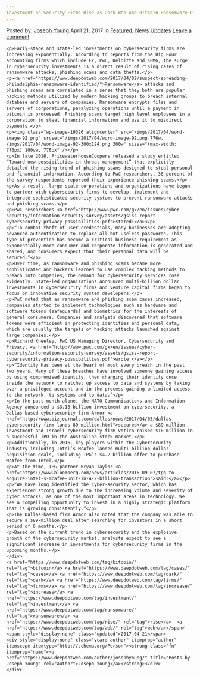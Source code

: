 ```yaml
---
Investment on Security Firms Rise as Dark Web and Bitcoin Ransomware Cases Increase
---
```

<article class="post-listing post-19312 post type-post status-publish format-standard has-post-thumbnail hentry  tag-bitcoin tag-cases tag-dark tag-firms tag-increase tag-investment tag-ransomware tag-rise tag-security tag-web">
    <div class="post-inner">
        <span>Posted by: <a href="https://www.deepdotweb.com/author/josephyoung/" title="">Joseph Young </a></span>
    <span>April 21, 2017</span>
    <span>in <a href="https://www.deepdotweb.com/category/deepdot-news/" rel="category tag">Featured</a>, <a href="https://www.deepdotweb.com/category/news-updates/" rel="category tag">News Updates</a></span>
    <span><a href="https://www.deepdotweb.com/2017/04/21/investment-security-firms-rise-dark-web-bitcoin-ransomware-cases-increase/#respond">Leave a comment</a></span>
    </p>
    <div class="clear"></div>
    
    <p>Early-stage and state-led investments on cybersecurity firms are increasing exponentially. According to reports from the Big Four accounting firms which include EY, PwC, Deloitte and KPMG, the surge in cybersecurity investments is a direct result of rising cases of ransomware attacks, phishing scams and data thefts.</p>
    <p><a href="https://www.deepdotweb.com/2017/04/02/suspect-spreading-philadelphia-ransomware-identified/">Ransomware</a> attacks and phishing scams are correlated in a sense that they both are popular hacking methods utilized by modern hacking groups to breach internal database and servers of companies. Ransomware encrypts files and servers of corporations, paralyzing operations until a payment in bitcoin is processed. Phishing scams target high level employees in a corporation to steal financial information and use it to misdirect payments.</p>
    <p><img class="wp-image-19326 aligncenter" src="/imgs/2017/04/word-image-92.png" srcset="/imgs/2017/04/word-image-92.png 776w, /imgs/2017/04/word-image-92-300x124.png 300w" sizes="(max-width: 776px) 100vw, 776px" /></p>
    <p>In late 2016, PricewaterhouseCoopers released a study entitled “Toward new possibilities in threat management” that explicitly detailed the rising trend of phishing scams designed to steal personal and financial information. According to PwC researchers, 38 percent of the survey respondents reported their experience phishing scams.</p>
    <p>As a result, large scale corporations and organizations have begun to partner with cybersecurity firms to develop, implement and integrate sophisticated security systems to prevent ransomware attacks and phishing scams.</p>
    <p>PwC researchers <a href="http://www.pwc.com/gx/en/issues/cyber-security/information-security-survey/assets/gsiss-report-cybersecurity-privacy-possibilities.pdf">stated:</a></p>
    <p>“To combat theft of user credentials, many businesses are adopting advanced authentication to replace all-but-useless passwords. This type of prevention has become a critical business requirement as exponentially more consumer and corporate information is generated and shared, and consumers expect that their personal data will be secured.”</p>
    <p>Over time, as ransomware and phishing scams became more sophisticated and hackers learned to use complex hacking methods to breach into companies, the demand for cybersecurity services rose evidently. State-led organizations announced multi-billion dollar investments in cybersecurity firms and venture capital firms began to focus on innovative security system developers.</p>
    <p>PwC noted that as ransomware and phishing scam cases increased, companies started to implement technologies such as hardware and software tokens (safeguards) and biometrics for the interests of general consumers. Companies and analysts discovered that software tokens were efficient in protecting identities and personal data, which are usually the targets of hacking attacks launched against large companies.</p>
    <p>Richard Kneeley, PwC US Managing Director, Cybersecurity and Privacy, <a href="http://www.pwc.com/gx/en/issues/cyber-security/information-security-survey/assets/gsiss-report-cybersecurity-privacy-possibilities.pdf">wrote:</a></p>
    <p>“Identity has been at the heart of most every breach in the past two years. Many of these breaches have involved someone gaining access by using compromised identity, then changing their identity once inside the network to ratchet up access to data and systems by taking over a privileged account and in the process gaining unlimited access to the network, to systems and to data.”</p>
    <p>In the past month alone, the NATO Communications and Information Agency announced a $3.18 billion investment on cybersecurity, a Dallas-based cybersecurity firm Armor <a href="http://www.bizjournals.com/dallas/news/2017/04/05/dallas-cybersecurity-firm-lands-89-million.html">secured</a> a $89-million investment and Israeli cybersecurity firm Votiro raised $10 million in a successful IPO in the Australian stock market.</p>
    <p>Additionally, in 2016, key players within the Cybersecurity industry including Intel’s McAfee landed multi-billion dollar acquisition deals, including TPG’s $4.2 billion offer to purchase McAfee from Intel.</p>
    <p>At the time, TPG partner Bryan Taylor <a href="https://www.bloomberg.com/news/articles/2016-09-07/tpg-to-acquire-intel-s-mcafee-unit-in-4-2-billion-transaction">said:</a></p>
    <p>“We have long identified the cyber-security sector, which has experienced strong growth due to the increasing volume and severity of cyber attacks, as one of the most important areas in technology. We see a compelling opportunity to invest in a highly strategic platform that is growing consistently.”</p>
    <p>The Dallas-based firm Armor also noted that the company was able to secure a $89-million deal after searching for investors in a short period of 6 months.</p>
    <p>Based on the current trend in cybersecurity and the explosive growth of the cybersecurity market, analysts expect to see a significant increase in investments for cybersecurity firms in the upcoming months.</p>
    </div>
    <a href="https://www.deepdotweb.com/tag/bitcoin/" rel="tag">bitcoin</a> <a href="https://www.deepdotweb.com/tag/cases/" rel="tag">cases</a> <a href="https://www.deepdotweb.com/tag/dark/" rel="tag">dark</a> <a href="https://www.deepdotweb.com/tag/firms/" rel="tag">firms</a> <a href="https://www.deepdotweb.com/tag/increase/" rel="tag">increase</a> <a href="https://www.deepdotweb.com/tag/investment/" rel="tag">investment</a> <a href="https://www.deepdotweb.com/tag/ransomware/" rel="tag">ransomware</a> <a href="https://www.deepdotweb.com/tag/rise/" rel="tag">rise</a>  <a href="https://www.deepdotweb.com/tag/web/" rel="tag">web</a></span> <span style="display:none" class="updated">2017-04-21</span>
    <div style="display:none" class="vcard author" itemprop="author" itemscope itemtype="http://schema.org/Person"><strong class="fn" itemprop="name"><a href="https://www.deepdotweb.com/author/josephyoung/" title="Posts by Joseph Young" rel="author">Joseph Young</a></strong></div>
    </div>
</article>

